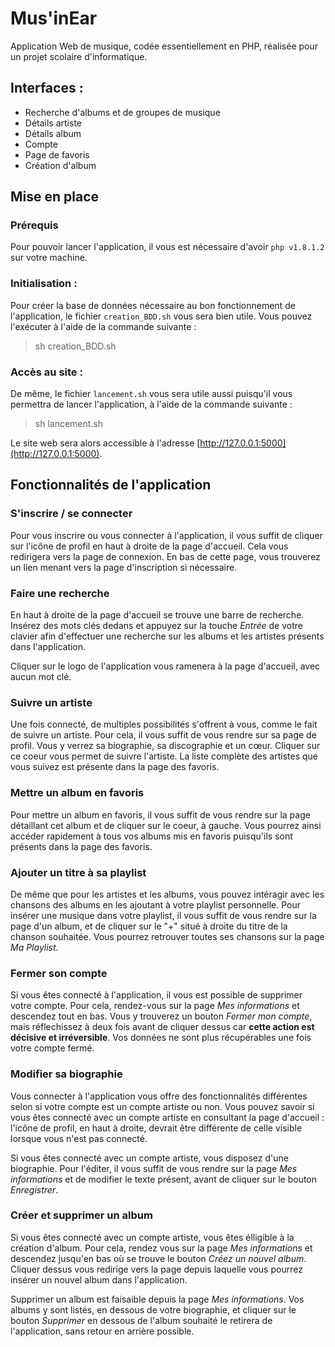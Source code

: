 # Mus'inEar

Application Web de musique, codée essentiellement en PHP, réalisée pour un projet scolaire d'informatique.

## Interfaces :

- Recherche d'albums et de groupes de musique
- Détails artiste
- Détails album
- Compte
- Page de favoris
- Création d'album

## Mise en place

### Prérequis

Pour pouvoir lancer l'application, il vous est nécessaire d'avoir `php v1.8.1.2` sur votre machine.

### Initialisation :

Pour créer la base de données nécessaire au bon fonctionnement de l'application, le fichier `creation_BDD.sh` vous sera bien utile. Vous pouvez l'exécuter à l'aide de la commande suivante :

> sh creation_BDD.sh 


### Accès au site :

De même, le fichier `lancement.sh` vous sera utile aussi puisqu'il vous permettra de lancer l'application, à l'aide de la commande suivante :

> sh lancement.sh

Le site web sera alors accessible à l'adresse [http://127.0.0.1:5000](http://127.0.0.1:5000).


## Fonctionnalités de l'application

### S'inscrire / se connecter

Pour vous inscrire ou  vous connecter à l'application, il vous suffit de cliquer sur l'icône de profil en haut à droite de la page d'accueil. Cela vous redirigera vers la page de connexion. En bas de cette page, vous trouverez un lien menant vers la page d'inscription si nécessaire.

### Faire une recherche

En haut à droite de la page d'accueil se trouve une barre de recherche. Insérez des mots clés dedans et appuyez sur la touche _Entrée_ de votre clavier afin d'effectuer une recherche sur les albums et les artistes présents dans l'application.

Cliquer sur le logo de l'application vous ramenera à la page d'accueil, avec aucun mot clé.

### Suivre un artiste

Une fois connecté, de multiples possibilités s'offrent à vous, comme le fait de suivre un artiste. Pour cela, il vous suffit de vous rendre sur sa page de profil. Vous y verrez sa biographie, sa discographie et un cœur. Cliquer sur ce coeur vous permet de suivre l'artiste.
La liste complète des artistes que vous suivez est présente dans la page des favoris.

### Mettre un album en favoris

Pour mettre un album en favoris, il vous suffit de vous rendre sur la page détaillant cet album et de cliquer sur le coeur, à gauche. Vous pourrez ainsi accéder rapidement à tous vos albums mis en favoris puisqu'ils sont présents dans la page des favoris.

### Ajouter un titre à sa playlist

De même que pour les artistes et les albums, vous pouvez intéragir avec les chansons des albums en les ajoutant à votre playlist personnelle. Pour insérer une musique dans votre playlist, il vous suffit de vous rendre sur la page d'un album, et de cliquer sur le "+" situé à droite du titre de la chanson souhaitée. Vous pourrez retrouver toutes ses chansons sur la page _Ma Playlist_.

### Fermer son compte

Si vous êtes connecté à l'application, il vous est possible de supprimer votre compte. Pour cela, rendez-vous sur la page _Mes informations_ et descendez tout en bas. Vous y trouverez un bouton _Fermer mon compte_, mais réflechissez à deux fois avant de cliquer dessus car **cette action est décisive et irréversible**. Vos données ne sont plus récupérables une fois votre compte fermé.

### Modifier sa biographie

Vous connecter à l'application vous offre des fonctionnalités différentes selon si votre compte est un compte artiste ou non. Vous pouvez savoir si vous êtes connecté avec un compte artiste en consultant la page d'accueil : l'icône de profil, en haut à droite, devrait être différente de celle visible lorsque vous n'est pas connecté.

Si vous êtes connecté avec un compte artiste, vous disposez d'une biographie. Pour l'éditer, il vous suffit de vous rendre sur la page _Mes informations_ et de modifier le texte présent, avant de cliquer sur le bouton _Enregistrer_.

### Créer et supprimer un album

Si vous êtes connecté avec un compte artiste, vous êtes élligible à la création d'album. Pour cela, rendez vous sur la page _Mes informations_ et descendez jusqu'en bas où se trouve le bouton _Créez un nouvel album_. Cliquer dessus vous redirige vers la page depuis laquelle vous pourrez insérer un nouvel album dans l'application.

Supprimer un album est faisaible depuis la page _Mes informations_. Vos albums y sont listés, en dessous de votre biographie, et cliquer sur le bouton _Supprimer_ en dessous de l'album souhaité le retirera de l'application, sans retour en arrière possible.
